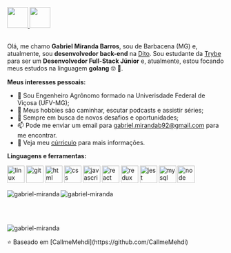 <a href="https://www.linkedin.com/in/gabrielmirandab/" target="_blank">
  <img src="https://cdn.iconscout.com/icon/free/png-64/linkedin-3089482-2567434.png" width="48px" height="48px">
</a> 

<a href="https://github.com/gabrielmirandaBR" target="_blank">
  <img src="https://cdn.iconscout.com/icon/free/png-64/github-3089487-2567439.png" width="48px" height="48px">
</a>

<br />
<br />

Olá, me chamo **Gabriel Miranda Barros**, sou de Barbacena (MG) e, atualmente, sou **desenvolvedor back-end** na <a href="https://www.dito.com.br/" target="_blank">Dito</a>. 
Sou estudante da <a href="https://www.betrybe.com/" target="_blank">Trybe</a> para ser um **Desenvolvedor Full-Stack Júnior** e, atualmente, estou focando meus estudos na linguagem **golang** :nerd_face: :rocket:. 

**Meus interesses pessoais:**

- 🌱 Sou Engenheiro Agrônomo formado na Univerisdade Federal de Viçosa (UFV-MG);
- 🤔 Meus hobbies são caminhar, escutar podcasts e assistir séries;
- 💼 Sempre em busca de novos desafios e oportunidades;
- 📫 Pode me enviar um email para gabriel.mirandab92@gmail.com para me encontrar.
- 📝 Veja meu <a href="https://drive.google.com/file/d/1wRaIxfpptDjReBQRJPqjL7zHyIYpPuAB/view?usp=sharing" target="_blank">cúrriculo</a> para mais informações.


**Linguagens e ferramentas:**  

<p align="left">
  <img src="https://cdn.iconscout.com/icon/free/png-64/linux-17-570099.png" alt="linux" width="40" height="40"/> 
  <img src="https://cdn.iconscout.com/icon/free/png-64/git-225996.png" alt="git" width="40" height="40"/> 
  <img src="https://cdn.iconscout.com/icon/free/png-64/html-2752158-2284975.png" alt="html" width="40" height="40" />
  <img src="https://cdn.iconscout.com/icon/free/png-64/css-131-722685.png" alt="css" width="40" height="40"/>
  <img src="https://cdn.iconscout.com/icon/free/png-64/javascript-2752148-2284965.png" alt="javascript" width="40" height="40"/> 
  <img src="https://cdn.iconscout.com/icon/free/png-64/react-3-1175109.png" alt="react" width="40" height="40"/> 
  <img src="https://cdn.iconscout.com/icon/free/png-64/redux-3629018-3030243.png" alt="redux" width="40" height="40"/> 
  <img src="https://cdn.iconscout.com/icon/free/png-64/jest-3521517-2945020.png" alt="jest" width="40" height="40"/>
  <img src="https://cdn.iconscout.com/icon/free/png-256/mysql-3628940-3030165.png" alt="mysql" width="40" height="40"/>
  <img src="https://e7.pngegg.com/pngimages/445/982/png-clipart-node-js-express-js-javascript-mongodb-npm-logo-open-leaf-text.png" alt="node" width="40" height="40"/>
  
  
  
 
</p>

<p>
    <img align="left" src="https://github-readme-stats.vercel.app/api?username=gabrielmirandaBR&show_icons=true&theme=dark" alt="gabriel-miranda" />
</p>

<p>
    <img align="center" src="https://github-readme-stats.vercel.app/api/top-langs/?username=gabrielmirandaBR&layout=compact&theme=dark" alt="gabriel-miranda" />
</p>

<br />
<br />

<p align="left"> <img src="https://komarev.com/ghpvc/?username=gabrielmirandabR" alt="gabriel-miranda" /> </p>

<p align="left">⭐️ Baseado em [CallmeMehdi](https://github.com/CallmeMehdi)</p>

